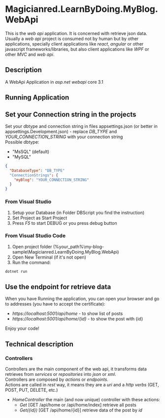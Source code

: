 # Magicianred.LearnByDoing.MyBlog.WebApi  
This is the *web api* application. It is concerned with retrieve json data.  
Usually a *web api* project is consumed not by human but by other applications, specially client applications like *react*, *angular* or other javascript frameworks/libraries, but also client applications like *WPF* or other *MVC* and *web api*.  

## Description  
A WebApi Application in *asp.net webapi* core 3.1  

## Running Application

## Set your Connection string in the projects  
Set your dbtype and connection string in files appsettings.json (or better in appsettings.Development.json) - replace *DB_TYPE* and *YOUR_CONNECTION_STRING* with your connection string  
Possible dbtype:  
- "MsSQL" (default)  
- "MySQL"  
```json
{
  "DatabaseType": "DB_TYPE"
  "ConnectionStrings": {
    "myBlog": "YOUR_CONNECTION_STRING"
  }
}
```

### From Visual Studio
1. Setup your Database (in Folder DBScript you find the instruction)  
2. Set Project as Start Project  
3. Press *F5* to start DEBUG or you press debug button  

### From Visual Studio Code  
1. Open project folder (%your_path%\my-blog-sample\Magicianred.LearnByDoing.MyBlog.WebApi)  
2. Open New Terminal (if it's not open)  
3. Run the command:
```cmd
dotnet run 
```

## Use the endpoint for retrieve data  
When you have Running the application, you can open your browser and go to addresses (you have to accept the certificate):  
- *https://localhost:5001/api/home* - to show list of posts  
- *https://localhost:5001/api/home/{id}* - to show the post with {id}  

Enjoy your code!  


## Technical description  

### Controllers  
Controllers are the main component of the web api, it transforms data retrieves from *services* or *repositories* into *json* or *xml*.  
Controllers are composed by *actions* or *endpoints*.  
Actions are called in *rest* way, it means they are a *uri* and a *http verbs* (GET, POST, PUT, DELETE, etc.)  
- *HomeController* the main (and now unique) controller with these actions:  
  - *Get* [GET /api/home or /api/home/index] retrieve all posts     
  - *Get({id})* [GET /api/home/{id}] retrieve data of the post by *id*  



